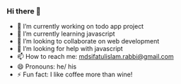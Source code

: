 ### Hi there 👋

- 🔭 I’m currently working on todo app project
- 🌱 I’m currently learning javascript
- 👯 I’m looking to collaborate on web development
- 🤔 I’m looking for help with javascript
- 📫 How to reach me: mdsifatulislam.rabbi@gmail.com
- 😄 Pronouns: he/ his
- ⚡ Fun fact: I like coffee more than wine!

